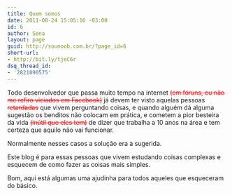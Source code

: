 ```yaml
---
title: Quem somos
date: 2011-08-24 15:05:16 -03:00
id: 6
author: Sena
layout: page
guid: http://sounoob.com.br/?page_id=6
short-url:
- http://bit.ly/tjeC6r
dsq_thread_id:
- '2821890575'
---
```


Todo desenvolvedor que passa muito tempo na internet <del style="color: #ff0000;">(em fóruns, eu não me refiro viciados em Facebook)</del> já devem ter visto aquelas pessoas <del style="color: #ff0000;">retardadas</del> que vivem perguntando coisas, e quando alguém dá alguma sugestão os benditos não colocam em prática, e cometem a pior besteira da vida <del style="color: #ff0000;">(inútil que eles tem)</del> de dizer que trabalha a 10 anos na área e tem certeza que aquilo não vai funcionar.
  
Normalmente nesses casos a solução era a sugerida.

Este blog é para essas pessoas que vivem estudando coisas complexas e esquecem de como fazer as coisas mais simples.

Bom, aqui está algumas uma ajudinha para todos aqueles que esqueceram do básico.